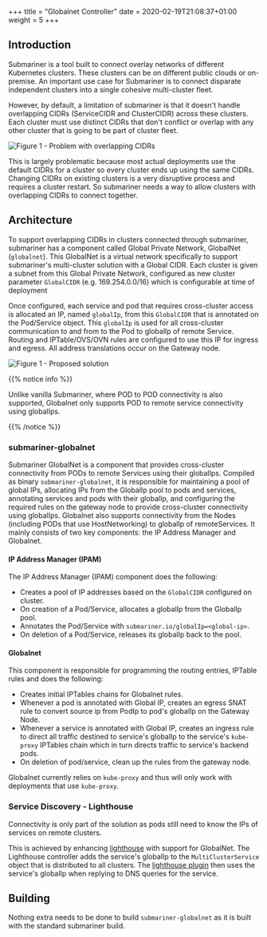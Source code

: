 +++
title = "Globalnet Controller"
date = 2020-02-19T21:08:37+01:00
weight = 5
+++
## Introduction

Submariner is a tool built to connect overlay networks of different
Kubernetes clusters. These clusters can be on different public clouds
or on-premise. An important use case for Submariner is to connect disparate
independent clusters into a single cohesive multi-cluster fleet. 

However, by default, a limitation of submariner is that it doesn't handle
overlapping CIDRs (ServiceCIDR and ClusterCIDR) across these clusters.
Each cluster must use distinct CIDRs that don't conflict or overlap with any
other cluster that is going to be part of cluster fleet.

![Figure 1 - Problem with overlapping CIDRs](/images/globalnet/overlappingcidr-problem.png)

This is largely problematic because most actual deployments use the default CIDRs for a cluster so every cluster ends up using the same CIDRs. Changing CIDRs on existing clusters is a very disruptive process and requires a cluster restart. So submariner needs a way to allow clusters with overlapping CIDRs to connect together.

## Architecture

To support overlapping CIDRs in clusters connected through submariner, submariner has a component called Global Private Network, GlobalNet (`globalnet`). This GlobalNet is a virtual network specifically to support submariner's multi-cluster solution with a Global CIDR. Each cluster is given a subnet from this Global Private Network, configured as new cluster parameter `GlobalCIDR` (e.g. 169.254.0.0/16) which is configurable at time of deployment

Once configured, each service and pod that requires cross-cluster access is allocated an IP, named `globalIp`, from this `GlobalCIDR` that is annotated on the Pod/Service object. This `globalIp` is used for all cross-cluster communication to and from to the Pod to globalIp of remote Service. Routing and IPTable/OVS/OVN rules are configured to use this IP for ingress and egress. All address translations occur on the Gateway node.

![Figure 1 - Proposed solution](/images/globalnet/overlappingcidr-solution.png)

{{% notice info %}}

Unlike vanilla Submariner, where POD to POD connectivity is also supported, Globalnet only supports POD to remote service connectivity using globalIps.

{{% /notice %}}

### submariner-globalnet

Submariner GlobalNet is a component that provides cross-cluster connectivity from PODs to remote Services using their globalIps. Compiled as binary `submariner-globalnet`, it is responsible for maintaining a pool of global IPs, allocating IPs from the GlobalIp pool to pods and services, annotating services and pods with their globalIp, and configuring the required rules on the gateway node to provide cross-cluster connectivity using globalIps.
Globalnet also supports connectivity from the Nodes (including PODs that use HostNetworking) to globalIp of remoteServices.
It mainly consists of two key components: the IP Address Manager and Globalnet.

#### IP Address Manager (IPAM)

The IP Address Manager (IPAM) component does the following:

* Creates a pool of IP addresses based on the `GlobalCIDR` configured on cluster.
* On creation of a Pod/Service, allocates a globalIp from the GlobalIp pool.
* Annotates the Pod/Service with `submariner.io/globalIp=<global-ip>`.
* On deletion of a Pod/Service, releases its globalIp back to the pool.

#### Globalnet

This component is responsible for programming the routing entries, IPTable rules and does the following:

* Creates initial IPTables chains for Globalnet rules.
* Whenever a pod is annotated with Global IP, creates an egress SNAT rule to convert source ip from PodIp to pod's globalIp on the Gateway Node.
* Whenever a service is annotated with Global IP, creates an ingress rule to direct all traffic destined to service's globalIp to the service's `kube-proxy` IPTables chain which in turn directs traffic to service's backend pods.
* On deletion of pod/service, clean up the rules from the gateway node.

Globalnet currently relies on `kube-proxy` and thus will only work with deployments that use `kube-proxy`.

### Service Discovery - Lighthouse

Connectivity is only part of the solution as pods still need to know the IPs of services on remote clusters.

This is achieved by enhancing [lighthouse](https://github.com/submariner-io/lighthouse) with support for GlobalNet. The Lighthouse controller adds the service's globalIp to the `MultiClusterService` object that is distributed to all clusters. The [lighthouse plugin](https://github.com/submariner-io/lighthouse/tree/master/plugin/lighthouse) then uses the service's globalIp when replying to DNS queries for the service.

## Building

Nothing extra needs to be done to build `submariner-globalnet` as it is built with the standard submariner build.
